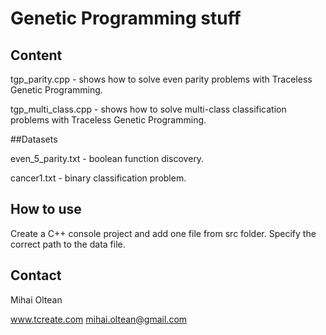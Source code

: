 # Genetic Programming stuff

## Content

tgp_parity.cpp - shows how to solve even parity problems with Traceless Genetic Programming.

tgp_multi_class.cpp - shows how to solve multi-class classification problems with Traceless Genetic Programming.

##Datasets

even_5_parity.txt - boolean function discovery.

cancer1.txt - binary classification problem.

## How to use

Create a C++ console project and add one file from src folder.
Specify the correct path to the data file.

## Contact

Mihai Oltean

www.tcreate.com
mihai.oltean@gmail.com
